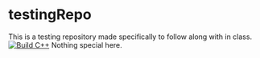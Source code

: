# testingRepo
This is a testing repository made specifically to follow along with in class.
[![Build C++](https://github.com/rosalep/testingRepo/actions/workflows/actions.yml/badge.svg)](https://github.com/rosalep/testingRepo/actions/workflows/actions.yml)
Nothing special here.
